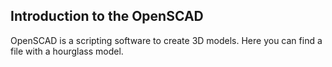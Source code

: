 ## Introduction to the OpenSCAD

OpenSCAD is a scripting software to create 3D models.
Here you can find a file with a hourglass model.
